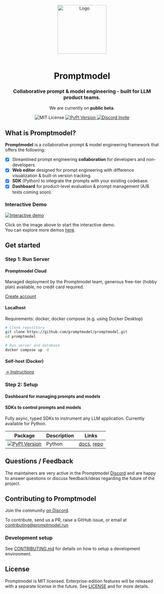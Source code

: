 <div align="center">
    <a href="https://www.promptmodel.run?utm_source=github&utm_medium=Readme&utm_content=logo">
        <img src="https://i.imgur.com/f3MHyH3.png" title="Logo" style="width: 160px; margin-bottom: 16px;" />
    </a>
    <h1>Promptmodel</h1>
    <p>
        <h3>
            Collaborative prompt & model engineering - built for LLM product teams.</h3>
        <p>
            We are currently on <strong>public beta</strong>.
        </p>
    </p>
    <div>
      <img src="https://img.shields.io/badge/License-MIT-red.svg?style=flat-square" alt="MIT License">
        <a href="https://pypi.org/project/promptmodel" target="_blank">
            <img src="https://img.shields.io/pypi/v/promptmodel.svg?style=flat-square" alt="PyPI Version">
        </a>
        <a href="https://discord.gg/2Y36M36tZf" target="_blank">
            <img src="https://dcbadge.vercel.app/api/server/2Y36M36tZf?theme=default-inverted&style=flat-square&" alt="Discord Invite">
        </a>
    </div>
</div>

## What is Promptmodel?

**Promptmodel** is a collaborative prompt & model engineering framework that offers the following:

- [x] Streamlined prompt engineering **collaboration** for developers and non-developers.
- [x] **Web editor** designed for prompt engineering with difference visualization & built-in version tracking.
- [x] **SDK** (Python) to integrate the prompts with your existing codebase.
- [x] **Dashboard** for product-level evaluation & prompt management (A/B tests coming soon).

### Interactive Demo

[![Interactive demo](https://i.imgur.com/eAcIv7C.png)](https://app.guideflow.com/player/0p0229tyrl)

Click on the image above to start the interactive demo.  
You can explore more demos [here](https://promptmodel.run/docs/demo).

## Get started

### Step 1: Run Server

#### Promptmodel Cloud

Managed deployment by the Promptmodel team, generous free-tier (hobby plan) available, no credit card required.

[Create account](https://app.promptmodel.run)

#### Localhost

Requirements: docker, docker compose (e.g. using Docker Desktop)

```bash
# Clone repository
git clone https://github.com/promptmodel/promptmodel.git
cd promptmodel

# Run server and database
docker compose up -d
```

#### Self-host (Docker)

[→ Instructions](https://promptmodel.run/docs/deployment/self-host)

<!-- [![Deploy on Railway](https://railway.app/button.svg)](https://railway.app/template/) -->

### Step 2: Setup

#### Dashboard for managing prompts and models

#### SDKs to control prompts and models

Fully async, typed SDKs to instrument any LLM application. Currently available for Python.

| Package                                                                                                                                             | Description | Links                                                                                                        |
| --------------------------------------------------------------------------------------------------------------------------------------------------- | ----------- | ------------------------------------------------------------------------------------------------------------ |
| [![PyPI Version](https://img.shields.io/pypi/v/promptmodel.svg?style=flat-square&label=pypi+promptmodel)](https://pypi.python.org/pypi/promptmodel) | Python      | [docs](https://www.promptmodel.run/docs/python-sdk), [repo](https://github.com/weavel-ai/promptmodel-python) |

## Questions / Feedback

The maintainers are very active in the Promptmodel [Discord](https://discord.gg/2Y36M36tZf) and are happy to answer questions or discuss feedback/ideas regarding the future of the project.

## Contributing to Promptmodel

Join the community [on Discord](https://discord.gg/2Y36M36tZf).

To contribute, send us a PR, raise a GitHub issue, or email at contributing@promptmodel.run

### Development setup

See [CONTRIBUTING.md](CONTRIBUTING.md) for details on how to setup a development environment.

## License

Promptmodel is MIT licensed. Enterprise-edition features will be released with a separate license in the future. See [LICENSE](LICENSE) and for more details.
